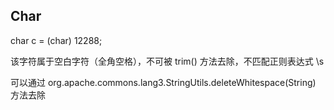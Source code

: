 Char
-

char c = (char) 12288;

该字符属于空白字符（全角空格），不可被 trim() 方法去除，不匹配正则表达式 \s 

可以通过 org.apache.commons.lang3.StringUtils.deleteWhitespace(String) 方法去除